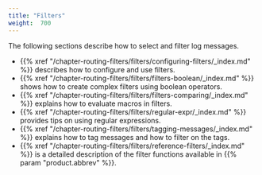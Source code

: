```yaml
---
title: "Filters"
weight:  700
---
```

<!-- DISCLAIMER: This file is based on the syslog-ng Open Source Edition documentation https://github.com/balabit/syslog-ng-ose-guides/commit/2f4a52ee61d1ea9ad27cb4f3168b95408fddfdf2 and is used under the terms of The syslog-ng Open Source Edition Documentation License. The file has been modified by Axoflow. -->

The following sections describe how to select and filter log messages.

- {{% xref "/chapter-routing-filters/filters/configuring-filters/_index.md" %}} describes how to configure and use filters.
- {{% xref "/chapter-routing-filters/filters/filters-boolean/_index.md" %}} shows how to create complex filters using boolean operators.
- {{% xref "/chapter-routing-filters/filters/filters-comparing/_index.md" %}} explains how to evaluate macros in filters.
- {{% xref "/chapter-routing-filters/filters/regular-expr/_index.md" %}} provides tips on using regular expressions.
- {{% xref "/chapter-routing-filters/filters/tagging-messages/_index.md" %}} explains how to tag messages and how to filter on the tags.
- {{% xref "/chapter-routing-filters/filters/reference-filters/_index.md" %}} is a detailed description of the filter functions available in {{% param "product.abbrev" %}}.
